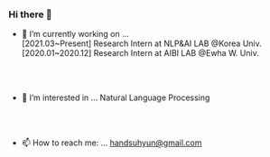 ### Hi there 👋



- 🔭 I’m currently working on ...
    <br/>
    \[2021.03\~Present\] Research Intern at NLP&AI LAB @Korea Univ.
    <br/>
    \[2020.01\~2020.12\] Research Intern at AIBI LAB @Ewha W. Univ.
<br/>
<br/>

- 🤔 I’m interested in ...
    Natural Language Processing
<br/>
<br/>

- 📫 How to reach me: ...
    [handsuhyun@gmail.com](handsuhyun@gmail.com)
    


